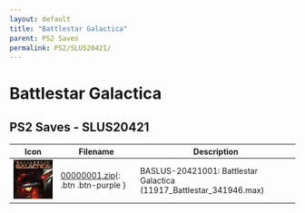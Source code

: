 ```yaml
---
layout: default
title: "Battlestar Galactica"
parent: PS2 Saves
permalink: PS2/SLUS20421/
---
```

# Battlestar Galactica

## PS2 Saves - SLUS20421

| Icon | Filename | Description |
|------|----------|-------------|
| ![Battlestar Galactica](icon0.png) | [00000001.zip](00000001.zip){: .btn .btn-purple } | BASLUS-20421001: Battlestar Galactica (11917_Battlestar_341946.max) |
